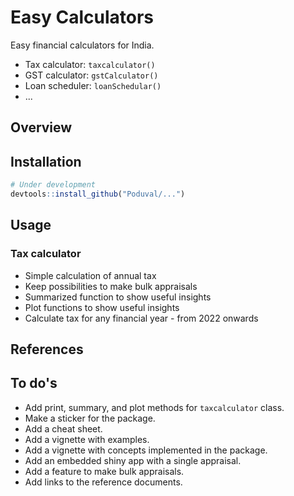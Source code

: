 # Easy Calculators
Easy financial calculators for India. 

  * Tax calculator: `taxcalculator()`
  * GST calculator: `gstCalculator()`
  * Loan scheduler: `loanSchedular()`
  * ...

## Overview

## Installation

```r
# Under development
devtools::install_github("Poduval/...")
```

## Usage

### Tax calculator

  * Simple calculation of annual tax 
  * Keep possibilities to make bulk appraisals
  * Summarized function to show useful insights
  * Plot functions to show useful insights
  * Calculate tax for any financial year - from 2022 onwards
  
## References 

## To do's

* Add print, summary, and plot methods for `taxcalculator` class.
* Make a sticker for the package.
* Add a cheat sheet. 
* Add a vignette with examples.
* Add a vignette with concepts implemented in the package.
* Add an embedded shiny app with a single appraisal.
* Add a feature to make bulk appraisals.
* Add links to the reference documents. 


